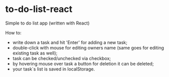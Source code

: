 # to-do-list-react
Simple to do list app (written with React)

How to:
- write down a task and hit 'Enter' for adding a new task;
- double-click with mouse for editing owners name (same goes for editing existing task as well);
- task can be checked/unchecked via checkbox;
- by hovering mouse over task a button for deletion it can be deleted;
- your task`s list is saved in localStorage.
